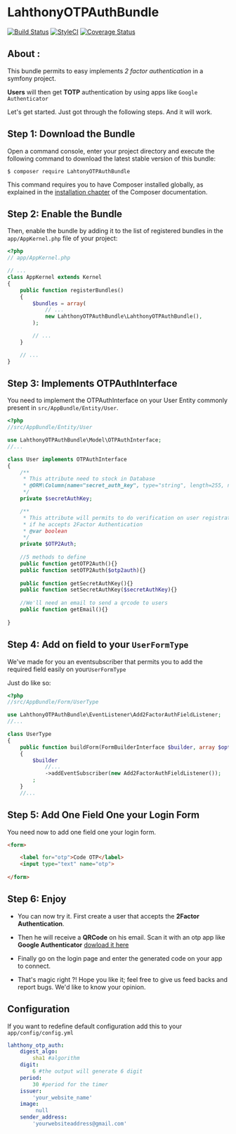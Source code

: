 LahthonyOTPAuthBundle
============

[![Build Status](https://travis-ci.org/LopezAnthony/LahthonyOTPAuthBundle.svg?branch=featureCI)](https://travis-ci.org/LopezAnthony/LahthonyOTPAuthBundle)
[![StyleCI](https://styleci.io/repos/112461062/shield?branch=featureCI)](https://styleci.io/repos/112461062)
[![Coverage Status](https://coveralls.io/repos/github/LopezAnthony/LahthonyOTPAuthBundle/badge.svg?branch=master)](https://coveralls.io/github/LopezAnthony/LahthonyOTPAuthBundle?branch=master)

About :
--------------------------

This bundle permits to easy implements *2 factor authentication* in a symfony project. 

**Users** will then get **TOTP** authentication by using apps like `Google Authenticator`

Let's get started. Just got through the following steps. And it will work.

Step 1: Download the Bundle
---------------------------

Open a command console, enter your project directory and execute the
following command to download the latest stable version of this bundle:

```console
$ composer require LahtonyOTPAuthBundle
```

This command requires you to have Composer installed globally, as explained
in the [installation chapter](https://getcomposer.org/doc/00-intro.md)
of the Composer documentation.

Step 2: Enable the Bundle
-------------------------

Then, enable the bundle by adding it to the list of registered bundles
in the `app/AppKernel.php` file of your project:

```php
<?php
// app/AppKernel.php

// ...
class AppKernel extends Kernel
{
    public function registerBundles()
    {
        $bundles = array(
            // ...
            new LahthonyOTPAuthBundle\LahthonyOTPAuthBundle(),
        );

        // ...
    }

    // ...
}
```

Step 3: Implements OTPAuthInterface
-------------------------

You need to implement the OTPAuthInterface on your User Entity commonly present in `src/AppBundle/Entity/User`.

```php
<?php
//src/AppBundle/Entity/User

use LahthonyOTPAuthBundle\Model\OTPAuthInterface;
//...

class User implements OTPAuthInterface
{
    /**
     * This attribute need to stock in Database 
     * @ORM\Column(name="secret_auth_key", type="string", length=255, nullable=true)
     */
    private $secretAuthKey;

    /**
     * This attribute will permits to do verification on user registration 
     * if he accepts 2Factor Authentication 
     * @var boolean
     */
    private $OTP2Auth;
  
    //5 methods to define
    public function getOTP2Auth(){}
    public function setOTP2Auth($otp2auth){}
    
    public function getSecretAuthKey(){}
    public function setSecretAuthKey($secretAuthKey){}
    
    //We'll need an email to send a qrcode to users
    public function getEmail(){}
        
}
```

Step 4: Add on field to your `UserFormType`
-------------------------

We've made for you an eventsubscriber that permits you to add the required field easily on your`UserFormType`

Just do like so:

```php
<?php
//src/AppBundle/Form/UserType

use LahthonyOTPAuthBundle\EventListener\Add2FactorAuthFieldListener;
//...

class UserType 
{
    public function buildForm(FormBuilderInterface $builder, array $options)
    {
        $builder
            //...
            ->addEventSubscriber(new Add2FactorAuthFieldListener());
        ;
    }
    //...
```
Step 5: Add One Field One your Login Form
-------------------------

You need now to add one field one your login form.

```html
<form>

    <label for="otp">Code OTP</label>
    <input type="text" name="otp">
    
</form>
```

Step 6: Enjoy
-------------------------

- You can now try it. First create a user that accepts the **2Factor Authentication**.

- Then he will receive a **QRCode** on his email. Scan it with an otp app like **Google Authenticator** [dowload it here](https://play.google.com/store/apps/details?id=com.google.android.apps.authenticator2&hl=fr)

- Finally go on the login page and enter the generated code on your app to connect.

- That's magic right ?! Hope you like it; feel free to give us feed backs and report bugs. We'd like to know your opinion. 

Configuration
-------------------------

If you want to redefine default configuration add this to your `app/config/config.yml`

```yaml
lahthony_otp_auth:
    digest_algo:
        sha1 #algorithm
    digit:
        6 #the output will generate 6 digit 
    period:
        30 #period for the timer
    issuer:
        'your_website_name'
    image:
         null
    sender_address:
        'yourwebsiteaddress@gmail.com'
```